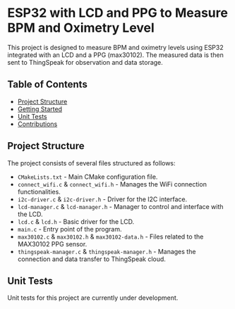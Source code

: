 # ESP32 with LCD and PPG to Measure BPM and Oximetry Level

This project is designed to measure BPM and oximetry levels using ESP32 integrated with an LCD and a PPG (max30102). The measured data is then sent to ThingSpeak for observation and data storage.

## Table of Contents

- [Project Structure](#project-structure)
- [Getting Started](#getting-started)
- [Unit Tests](#unit-tests)
- [Contributions](#contributions)

## Project Structure

The project consists of several files structured as follows:

- `CMakeLists.txt` - Main CMake configuration file.
- `connect_wifi.c` & `connect_wifi.h` - Manages the WiFi connection functionalities.
- `i2c-driver.c` & `i2c-driver.h` - Driver for the I2C interface.
- `lcd-manager.c` & `lcd-manager.h` - Manager to control and interface with the LCD.
- `lcd.c` & `lcd.h` - Basic driver for the LCD.
- `main.c` - Entry point of the program.
- `max30102.c` & `max30102.h` & `max30102-data.h` - Files related to the MAX30102 PPG sensor.
- `thingspeak-manager.c` & `thingspeak-manager.h` - Manages the connection and data transfer to ThingSpeak cloud.

## Unit Tests

Unit tests for this project are currently under development.

